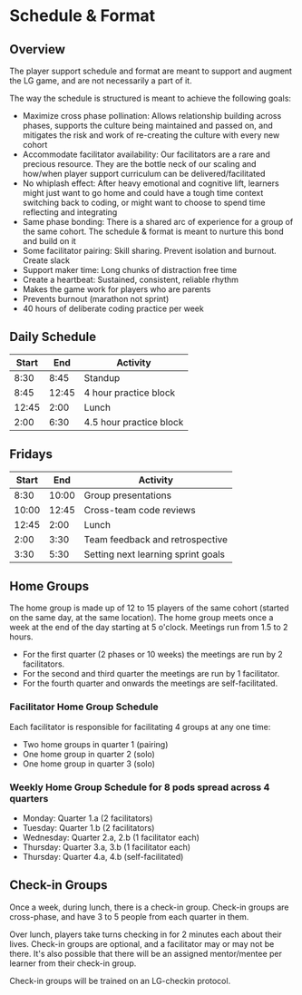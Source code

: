 # Schedule & Format

## Overview

The player support schedule and format are meant to support and augment the LG game, and are not necessarily a part of it.

The way the schedule is structured is meant to achieve the following goals:

- Maximize cross phase pollination: Allows relationship building across phases, supports the culture being maintained and passed on, and mitigates the risk and work of re-creating the culture with every new cohort
- Accommodate facilitator availability: Our facilitators are a rare and precious resource. They are the bottle neck of our scaling and how/when player support curriculum can be delivered/facilitated
- No whiplash effect: After heavy emotional and cognitive lift, learners might just want to go home and could have a tough time context switching back to coding, or might want to choose to spend time reflecting and integrating
- Same phase bonding: There is a shared arc of experience for a group of the same cohort. The schedule & format is meant to nurture this bond and build on it
- Some facilitator pairing: Skill sharing. Prevent isolation and burnout. Create slack
- Support maker time: Long chunks of distraction free time
- Create a heartbeat: Sustained, consistent, reliable rhythm
- Makes the game work for players who are parents
- Prevents burnout (marathon not sprint)
- 40 hours of deliberate coding practice per week

## Daily Schedule

| Start| End | Activity |
|---|---|---|
| 8:30  | 8:45  | Standup   |
| 8:45  | 12:45  | 4 hour practice block  |
| 12:45  | 2:00  | Lunch  |
| 2:00  | 6:30   |  4.5 hour practice block |

## Fridays
| Start| End | Activity |
|---|---|---|
| 8:30  | 10:00  | Group presentations   |
| 10:00  | 12:45  | Cross-team code reviews  |
| 12:45  | 2:00  | Lunch  |
| 2:00  | 3:30   |  Team feedback and retrospective |
| 3:30  | 5:30   |  Setting next learning sprint goals |

## Home Groups

The home group is made up of 12 to 15 players of the same cohort (started on the same day, at the same location).
The home group meets once a week at the end of the day starting at 5 o'clock. Meetings run from 1.5 to 2 hours.

- For the first quarter (2 phases or 10 weeks) the meetings are run by 2 facilitators.
- For the second and third quarter the meetings are run by 1 facilitator.
- For the fourth quarter and onwards the meetings are self-facilitated.

### Facilitator Home Group Schedule
Each facilitator is responsible for facilitating 4 groups at any one time:

- Two home groups in quarter 1 (pairing)
- One home group in quarter 2 (solo)
- One home group in quarter 3 (solo)

### Weekly Home Group Schedule for 8 pods spread across 4 quarters
- Monday: Quarter 1.a (2 facilitators)
- Tuesday: Quarter 1.b (2 facilitators)
- Wednesday: Quarter 2.a, 2.b (1 facilitator each)
- Thursday: Quarter 3.a, 3.b (1 facilitator each)
- Thursday: Quarter 4.a, 4.b (self-facilitated)

## Check-in Groups
Once a week, during lunch, there is a check-in group. Check-in groups are cross-phase, and have 3 to 5 people from each quarter in them.

Over lunch, players take turns checking in for 2 minutes each about their lives. Check-in groups are optional, and a facilitator may or may not be there. It's also possible that there will be an assigned mentor/mentee per learner from their check-in group.

Check-in groups will be trained on an LG-checkin protocol.
